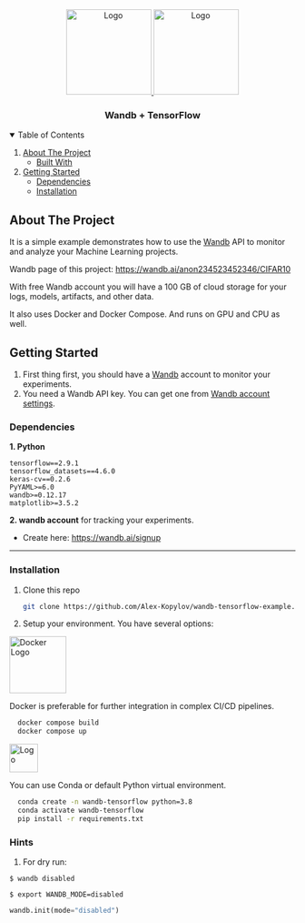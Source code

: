 <div align="center">
<a href="https://wandb.ai">
    <img src="https://raw.githubusercontent.com/wandb/assets/main/wandb-dots-logo.svg" alt="Logo" width="150" height="150">
  </a>
  <a href="https://tensorflow.org">
    <img src="https://upload.wikimedia.org/wikipedia/commons/2/2d/Tensorflow_logo.svg" alt="Logo" width="150" height="150">
  </a>
<h3 align="center">Wandb + TensorFlow</h3>
</div>

<!-- TABLE OF CONTENTS -->
<details open="open">
  <summary>Table of Contents</summary>
  <ol>
    <li>
      <a href="#about-the-project">About The Project</a>
      <ul>
        <li><a href="#built-with">Built With</a></li>
      </ul>
    </li>
    <li>
      <a href="#getting-started">Getting Started</a>
      <ul>
        <li><a href="#dependencies">Dependencies</a></li>
        <li><a href="#installation">Installation</a></li>
      </ul>
    </li>
  </ol>
</details>



<!-- ABOUT THE PROJECT -->
## About The Project

It is a simple example demonstrates how to use the [Wandb](https://wandb.ai) API to monitor and analyze your Machine Learning projects.

Wandb page of this project: https://wandb.ai/anon234523452346/CIFAR10

With free Wandb account you will have a 100 GB of cloud storage for your logs, models, artifacts, and other data.

It also uses Docker and Docker Compose. And runs on GPU and CPU as well.

<!-- GETTING STARTED -->
## Getting Started

1. First thing first, you should have a [Wandb](https://wandb.ai) account to monitor your experiments.
2. You need a Wandb API key. You can get one from [Wandb account settings](https://wandb.ai/settings).


### Dependencies

**1. Python**

```
tensorflow==2.9.1
tensorflow_datasets==4.6.0
keras-cv==0.2.6
PyYAML>=6.0
wandb>=0.12.17
matplotlib>=3.5.2
```

**2. wandb account** for tracking your experiments.

* Create here: https://wandb.ai/signup

****



### Installation

1. Clone this repo
   ```sh
   git clone https://github.com/Alex-Kopylov/wandb-tensorflow-example.git
   ```
2. Setup your environment. You have several options:


<a href="https://docs.docker.com/compose/">
    <img src="https://upload.wikimedia.org/wikipedia/commons/4/4e/Docker_%28container_engine%29_logo.svg" alt="Docker Logo" height="100">
</a>

Docker is preferable for further integration in complex CI\/CD pipelines.
```sh
  docker compose build
  docker compose up
  ```

<a href="https://docs.conda.io/en/latest/">
    <img src="https://upload.wikimedia.org/wikipedia/commons/e/ea/Conda_logo.svg" alt="Logo" height="50">
</a>

You can use Conda or default Python virtual environment.

```sh
  conda create -n wandb-tensorflow python=3.8
  conda activate wandb-tensorflow
  pip install -r requirements.txt
  ```

### Hints
1. For dry run: 
```shell
$ wandb disabled
``` 
```shell
$ export WANDB_MODE=disabled
```
```python
wandb.init(mode="disabled")
```
